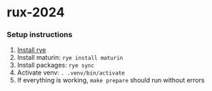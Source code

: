 # rux-2024

### Setup instructions
1. [Install rye](https://rye.astral.sh/guide/installation/)
2. Install maturin: `rye install maturin`
3. Install packages: `rye sync`
4. Activate venv: `. .venv/bin/activate`
5. If everything is working, `make prepare` should run  without errors
